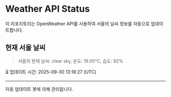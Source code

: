
# Weather API Status

이 리포지토리는 OpenWeather API를 사용하여 서울의 날씨 정보를 자동으로 업데이트합니다.

## 현재 서울 날씨
> 서울의 현재 날씨: clear sky, 온도: 19.05°C, 습도: 92%

⏳ 업데이트 시간: 2025-09-30 13:18:27 (UTC)

---
자동 업데이트 봇에 의해 관리됩니다.
